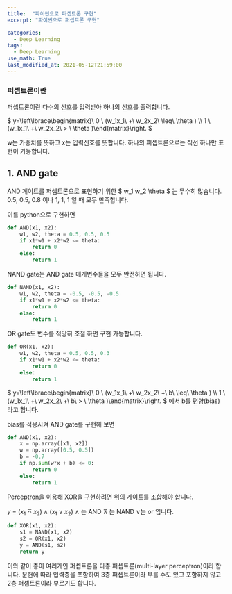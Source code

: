 ```yaml
---
title:  "파이썬으로 퍼셉트론 구현"
excerpt: "파이썬으로 퍼셉트론 구현"

categories:
  - Deep Learning
tags:
  - Deep Learning
use_math: True
last_modified_at: 2021-05-12T21:59:00
---
```



### 퍼셉트론이란



퍼셉트론이란 다수의 신호를 입력받아 하나의 신호를 출력합니다.


$ y=\left\lbrace\begin{matrix}\ 0 \ (w_1x_1\ +\ w_2x_2\ \leq\  \theta ) \\\ 1 \ (w_1x_1\ +\ w_2x_2\ > \  \theta )\end{matrix}\right. $


w는 가중치를 뜻하고 x는 입력신호를 뜻합니다.
하나의 퍼셉트론으로는  직선 하나만 표현이 가능합니다.

## 1. AND gate
AND 게이트를 퍼셉트론으로 표현하기 위한 $ w_1 w_2 \theta $ 는 무수히 많습니다. 
0.5, 0.5, 0.8 이나 1, 1, 1 일 때 모두 만족합니다.

이를 python으로 구현하면

```python
def AND(x1, x2):
    w1, w2, theta = 0.5, 0.5, 0.5
    if x1*w1 + x2*w2 <= theta:
        return 0
    else:
        return 1
```
NAND gate는 AND gate 매개변수들을 모두 반전하면 됩니다.

```python
def NAND(x1, x2):
    w1, w2, theta = -0.5, -0.5, -0.5
    if x1*w1 + x2*w2 <= theta:
        return 0
    else:
        return 1
```
OR gate도 변수를 적당히 조절 하면 구현 가능합니다.
```python
def OR(x1, x2):
    w1, w2, theta = 0.5, 0.5, 0.3
    if x1*w1 + x2*w2 <= theta:
        return 0
    else:
        return 1
```

$ y=\left\lbrace\begin{matrix}\ 0 \ (w_1x_1\ +\ w_2x_2\ +\ b\ \leq\  \theta ) \\\ 1 \ (w_1x_1\ +\ w_2x_2\ +\ b\ > \  \theta )\end{matrix}\right. $
에서 b를 편향(bias)라고 합니다.

bias를 적용시켜 AND gate를 구현해 보면

```python
def AND(x1, x2):
    x = np.array([x1, x2])
    w = np.array([0.5, 0.5])
    b = -0.7
    if np.sum(w*x + b) <= 0:
        return 0
    else:
        return 1
```
Perceptron을 이용해 XOR을 구현하려면 위의 게이트를 조합해야 합니다.

$y\ =\ (x_1 \barwedge  x_2 ) \wedge (x_1\vee x_2)$
∧ 는 AND ⊼ 는 NAND ∨는 or 입니다.

```python
def XOR(x1, x2):
    s1 = NAND(x1, x2)
    s2 = OR(x1, x2)
    y = AND(s1, s2)
    return y
```
이와 같이 층이 여러개인 퍼셉트론을 다층 퍼셉트론(multi-layer perceptron)이라 합니다.
문헌에 따라 입력층을 포함하여 3층 퍼셉트론이라 부를 수도 있고 포함하지 않고 2층 퍼셉트론이라 부르기도 합니다.
